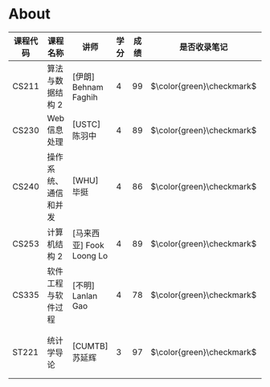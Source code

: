 # About

| 课程代码 | 课程名称         | 讲师               | 学分 | 成绩 | 是否收录笔记                      | 备注     |
| -------- | ---------------- | ------------------ | ---- | ---- | --------------------------------- | -------- |
| CS211  | 算法与数据结构 2  | [伊朗] Behnam Faghih | 4    | 99   | $\color{green}\checkmark$        |          |
| CS230  | Web 信息处理       | [USTC] 陈羽中       | 4    | 89   | $\color{green}\checkmark$        |          |
| CS240  | 操作系统、通信和并发 | [WHU] 毕挺         | 4    | 86   | $\color{green}\checkmark$        |          |
| CS253  | 计算机结构 2      | [马来西亚] Fook Loong Lo | 4    | 89   | $\color{green}\checkmark$        |          |
| CS335  | 软件工程与软件过程  | [不明] Lanlan Gao    | 4    | 78   | $\color{green}\checkmark$        | 没学明白 |
| ST221  | 统计学导论         | [CUMTB] 苏延辉      | 3    | 97   | $\color{green}\checkmark$        | 没学明白 |
